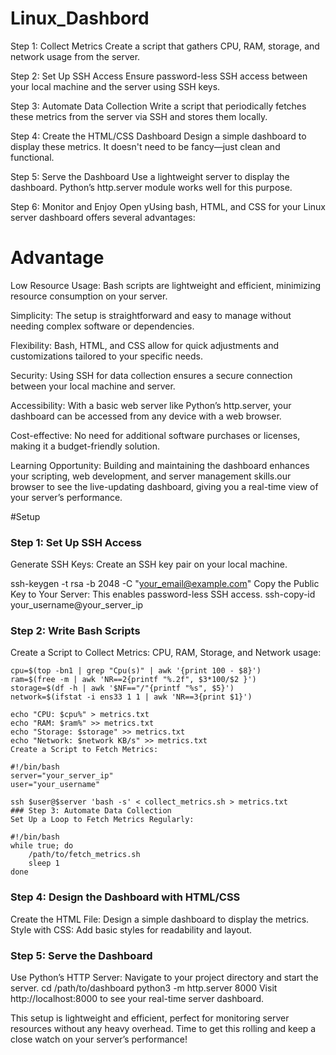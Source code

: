 # Linux_Dashbord
Step 1: Collect Metrics Create a script that gathers CPU, RAM, storage, and network usage from the server.

Step 2: Set Up SSH Access Ensure password-less SSH access between your local machine and the server using SSH keys.

Step 3: Automate Data Collection Write a script that periodically fetches these metrics from the server via SSH and stores them locally.

Step 4: Create the HTML/CSS Dashboard Design a simple dashboard to display these metrics. It doesn't need to be fancy—just clean and functional.

Step 5: Serve the Dashboard Use a lightweight server to display the dashboard. Python’s http.server module works well for this purpose.

Step 6: Monitor and Enjoy Open yUsing bash, HTML, and CSS for your Linux server dashboard offers several advantages:

# Advantage 
Low Resource Usage:
Bash scripts are lightweight and efficient, minimizing resource consumption on your server.

Simplicity:
The setup is straightforward and easy to manage without needing complex software or dependencies.

Flexibility:
Bash, HTML, and CSS allow for quick adjustments and customizations tailored to your specific needs.

Security:
Using SSH for data collection ensures a secure connection between your local machine and server.

Accessibility:
With a basic web server like Python’s http.server, your dashboard can be accessed from any device with a web browser.

Cost-effective:
No need for additional software purchases or licenses, making it a budget-friendly solution.

Learning Opportunity:
Building and maintaining the dashboard enhances your scripting, web development, and server management skills.our browser to see the live-updating dashboard, giving you a real-time view of your server’s performance.

#Setup
### Step 1: Set Up SSH Access
Generate SSH Keys: Create an SSH key pair on your local machine.

ssh-keygen -t rsa -b 2048 -C "your_email@example.com"
Copy the Public Key to Your Server: This enables password-less SSH access.
ssh-copy-id your_username@your_server_ip

### Step 2: Write Bash Scripts
Create a Script to Collect Metrics:
CPU, RAM, Storage, and Network usage:
```#!/bin/bash
cpu=$(top -bn1 | grep "Cpu(s)" | awk '{print 100 - $8}')
ram=$(free -m | awk 'NR==2{printf "%.2f", $3*100/$2 }')
storage=$(df -h | awk '$NF=="/"{printf "%s", $5}')
network=$(ifstat -i ens33 1 1 | awk 'NR==3{print $1}')

echo "CPU: $cpu%" > metrics.txt
echo "RAM: $ram%" >> metrics.txt
echo "Storage: $storage" >> metrics.txt
echo "Network: $network KB/s" >> metrics.txt
Create a Script to Fetch Metrics:
```
```
#!/bin/bash
server="your_server_ip"
user="your_username"

ssh $user@$server 'bash -s' < collect_metrics.sh > metrics.txt
### Step 3: Automate Data Collection
Set Up a Loop to Fetch Metrics Regularly:
```
```
#!/bin/bash
while true; do
    /path/to/fetch_metrics.sh
    sleep 1
done
```
### Step 4: Design the Dashboard with HTML/CSS
Create the HTML File:
Design a simple dashboard to display the metrics.
Style with CSS:
Add basic styles for readability and layout.

### Step 5: Serve the Dashboard
Use Python’s HTTP Server:
Navigate to your project directory and start the server.
cd /path/to/dashboard
python3 -m http.server 8000
Visit http://localhost:8000 to see your real-time server dashboard.

This setup is lightweight and efficient, perfect for monitoring server resources without any heavy overhead. Time to get this rolling and keep a close watch on your server’s performance!
